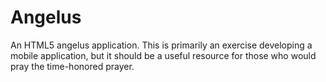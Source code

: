 Angelus
=======

An HTML5 angelus application.  This is primarily an exercise developing a mobile application, but it should be a useful resource for those who would pray the time-honored prayer.

